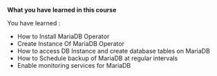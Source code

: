 **What you have learned in this course**

You have learned :

- How to Install MariaDB Operator
- Create Instance Of MariaDB Operator
- How to access DB Instance and create database tables on MariaDB
- How to Schedule backup of MariaDB at regular intervals
- Enable monitoring services for MariaDB
